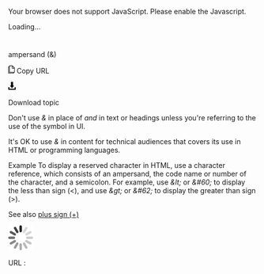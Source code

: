 Your browser does not support JavaScript. Please enable the Javascript.

Loading...

# 

ampersand (&)

![Copy URL](media/ampersand/Copy.png)
Copy URL

![Download](media/ampersand/Download.png)

Download topic

Don't use *&* in place of *and* in text or headings unless you're referring to the use of the symbol in UI.

It's OK to use *&* in content for technical audiences that covers its use in HTML or programming languages. 

Example
To display
a reserved character in HTML, use a character reference, which consists
of an ampersand, the code name or number of the character, and a
semicolon. For example, use *\&lt;* or *&\#60;* to display the less than sign (\<), and use *\&gt;* or *&\#62;* to display the greater than sign (\>).

See also [plus sign (+)](https://worldready.cloudapp.net/Styleguide/Read?id=2700&topicid=35249)

![In progress](media/ampersand/activity-large.gif)

URL :
